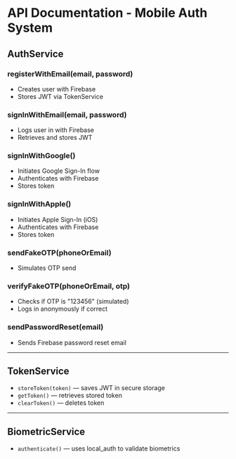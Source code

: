 # API Documentation - Mobile Auth System

## AuthService

### registerWithEmail(email, password)
- Creates user with Firebase
- Stores JWT via TokenService

### signInWithEmail(email, password)
- Logs user in with Firebase
- Retrieves and stores JWT

### signInWithGoogle()
- Initiates Google Sign-In flow
- Authenticates with Firebase
- Stores token

### signInWithApple()
- Initiates Apple Sign-In (iOS)
- Authenticates with Firebase
- Stores token

### sendFakeOTP(phoneOrEmail)
- Simulates OTP send

### verifyFakeOTP(phoneOrEmail, otp)
- Checks if OTP is "123456" (simulated)
- Logs in anonymously if correct

### sendPasswordReset(email)
- Sends Firebase password reset email

---

## TokenService

- `storeToken(token)` — saves JWT in secure storage
- `getToken()` — retrieves stored token
- `clearToken()` — deletes token

---

## BiometricService

- `authenticate()` — uses local_auth to validate biometrics
